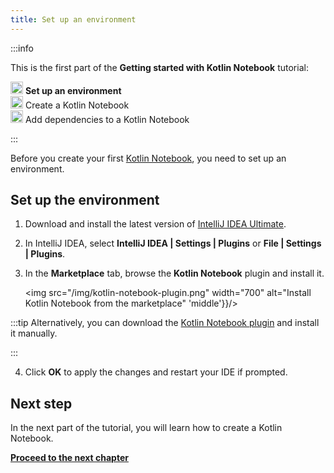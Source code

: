 ```yaml
---
title: Set up an environment
---
```



:::info

   <p>
   This is the first part of the <strong>Getting started with Kotlin Notebook</strong> tutorial:
   </p>
   <p>
   <img src="icon-1.svg" width="20" alt="First step"  'middle'}}/> <strong>Set up an environment</strong><br/>
      <img src="icon-2-todo.svg" width="20" alt="Second step"  'middle'}}/> Create a Kotlin Notebook<br/>
      <img src="icon-3-todo.svg" width="20" alt="Third step"  'middle'}}/> Add dependencies to a Kotlin Notebook<br/>
   </p>

:::

Before you create your first [Kotlin Notebook](kotlin-notebook-overview.md), you need to set up an environment.

## Set up the environment

1. Download and install the latest version of [IntelliJ IDEA Ultimate](https://www.jetbrains.com/idea/download/index.html).
2. In IntelliJ IDEA, select **IntelliJ IDEA | Settings | Plugins** or **File | Settings | Plugins**.
3. In the **Marketplace** tab, browse the **Kotlin Notebook** plugin and install it.

   <img src="/img/kotlin-notebook-plugin.png" width="700" alt="Install Kotlin Notebook from the marketplace"  'middle'}}/>

:::tip
    Alternatively, you can download the [Kotlin Notebook plugin](https://plugins.jetbrains.com/plugin/16340-kotlin-notebook)
    and install it manually.

:::
   

4. Click **OK** to apply the changes and restart your IDE if prompted.

## Next step

In the next part of the tutorial, you will learn how to create a Kotlin Notebook.

**[Proceed to the next chapter](kotlin-notebook-create.md)**